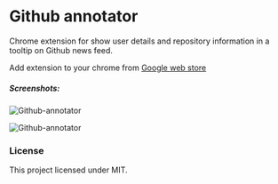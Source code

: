Github annotator
=========

Chrome extension for show user details and repository information in a tooltip on Github news feed.

Add extension to your chrome from [Google web store](https://chrome.google.com/webstore/detail/github-annotator/epmbkocbfiejffcjahjhncadlipmdime)

##### Screenshots:

![Github-annotator](https://raw.github.com/mesuutt/github-annotator/master/screenshots/user-tooltip.png)


![Github-annotator](https://raw.github.com/mesuutt/github-annotator/master/screenshots/repo-tooltip.png)


### License

This project licensed under MIT.
